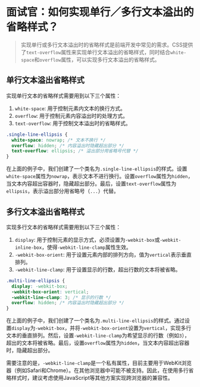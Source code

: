 
# 面试官：如何实现单行／多行文本溢出的省略样式？

> 实现单行或多行文本溢出时的省略样式是前端开发中常见的需求。CSS提供了`text-overflow`属性来实现单行文本溢出的省略样式，同时结合`white-space`和`overflow`属性，可以实现多行文本溢出的省略样式。

## 单行文本溢出省略样式

实现单行文本的省略样式需要用到以下三个属性：

1. `white-space`: 用于控制元素内文本的换行方式。
2. `overflow`: 用于控制元素内容溢出时的处理方式。
3. `text-overflow`: 用于控制文本溢出时的省略样式。

```css
.single-line-ellipsis {
  white-space: nowrap; /* 文本不换行 */
  overflow: hidden; /* 内容溢出时隐藏超出部分 */
  text-overflow: ellipsis; /* 溢出部分用省略号代替 */
}
```

在上面的例子中，我们创建了一个类名为`.single-line-ellipsis`的样式。设置`white-space`属性为`nowrap`，表示文本不进行换行。设置`overflow`属性为`hidden`，当文本内容超出容器时，隐藏超出部分。最后，设置`text-overflow`属性为`ellipsis`，表示溢出部分用省略号（`...`）代替。

## 多行文本溢出省略样式

实现多行文本的省略样式需要用到以下三个属性：

1. `display`: 用于控制元素的显示方式，必须设置为`-webkit-box`或`-webkit-inline-box`，使得`-webkit-line-clamp`属性生效。
2. `-webkit-box-orient`: 用于设置元素内部的排列方向，值为`vertical`表示垂直排列。
3. `-webkit-line-clamp`: 用于设置显示的行数，超出行数的文本将被省略。

```css
.multi-line-ellipsis {
  display: -webkit-box;
  -webkit-box-orient: vertical;
  -webkit-line-clamp: 3; /* 显示的行数 */
  overflow: hidden; /* 内容溢出时隐藏超出部分 */
}
```

在上面的例子中，我们创建了一个类名为`.multi-line-ellipsis`的样式。通过设置`display`为`-webkit-box`，并将`-webkit-box-orient`设置为`vertical`，实现多行文本的垂直排列。然后，设置`-webkit-line-clamp`为希望显示的行数（例如`3`），超出的文本将被省略。最后，设置`overflow`属性为`hidden`，当文本内容超出容器时，隐藏超出部分。

需要注意的是，`-webkit-line-clamp`是一个私有属性，目前主要用于WebKit浏览器（例如Safari和Chrome）。在其他浏览器中可能不被支持。因此，在使用多行省略样式时，建议考虑使用JavaScript等其他方案实现跨浏览器的兼容性。